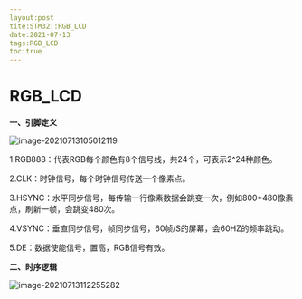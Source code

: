 ```yaml
---
layout:post
tite:STM32::RGB_LCD
date:2021-07-13
tags:RGB_LCD
toc:true
---
```


# RGB_LCD

**一、引脚定义**

![image-20210713105012119](C:\Users\wangrui\AppData\Roaming\Typora\typora-user-images\image-20210713105012119.png)

1.RGB888：代表RGB每个颜色有8个信号线，共24个，可表示2^24种颜色。

2.CLK：时钟信号，每个时钟信号传送一个像素点。

3.HSYNC：水平同步信号，每传输一行像素数据会跳变一次，例如800*480像素点，刷新一帧，会跳变480次。

4.VSYNC：垂直同步信号，帧同步信号，60帧/S的屏幕，会60HZ的频率跳动。

5.DE：数据使能信号，置高，RGB信号有效。

**二、时序逻辑**

![image-20210713112255282](C:\Users\wangrui\AppData\Roaming\Typora\typora-user-images\image-20210713112255282.png)

